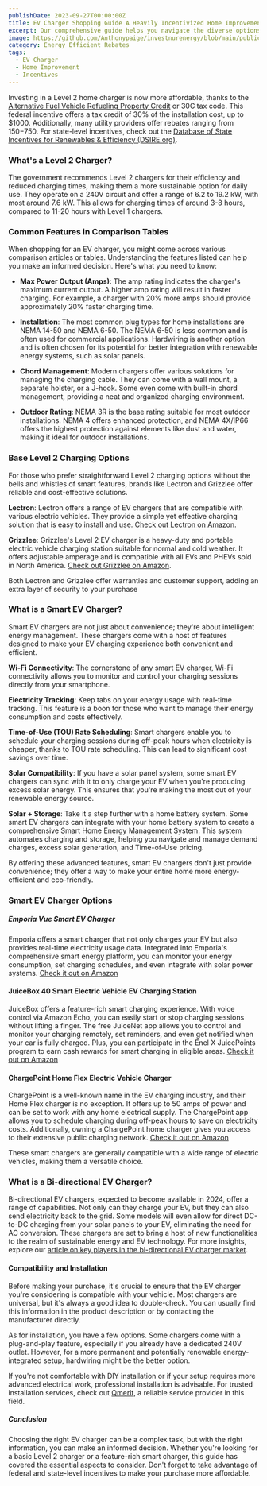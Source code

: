 ```yaml
---
publishDate: 2023-09-27T00:00:00Z
title: EV Charger Shopping Guide A Heavily Incentivized Home Improvement
excerpt: Our comprehensive guide helps you navigate the diverse options available, ensuring you make an informed decision that suits your needs and lifestyle.
image: https://github.com/Anthonypaige/investnurenergy/blob/main/public/images/cover-art/EER-3-cover-art.png?raw=true'
category: Energy Efficient Rebates
tags:
  - EV Charger
  - Home Improvement
  - Incentives
---
```


Investing in a Level 2 home charger is now more affordable, thanks to the [Alternative Fuel Vehicle Refueling Property Credit](https://afdc.energy.gov/laws/10513) or 30C tax code. This federal incentive offers a tax credit of 30% of the installation cost, up to $1000. Additionally, many utility providers offer rebates ranging from $150-$750. For state-level incentives, check out the [Database of State Incentives for Renewables & Efficiency (DSIRE.org)](https://www.dsireusa.org/).

### **What's a Level 2 Charger?**

The government recommends Level 2 chargers for their efficiency and reduced charging times, making them a more sustainable option for daily use. They operate on a 240V circuit and offer a range of 6.2 to 19.2 kW, with most around 7.6 kW. This allows for charging times of around 3-8 hours, compared to 11-20 hours with Level 1 chargers.

### **Common Features in Comparison Tables**

When shopping for an EV charger, you might come across various comparison articles or tables. Understanding the features listed can help you make an informed decision. Here's what you need to know:

- **Max Power Output (Amps)**: The amp rating indicates the charger's maximum current output. A higher amp rating will result in faster charging. For example, a charger with 20% more amps should provide approximately 20% faster charging time.

- **Installation**: The most common plug types for home installations are NEMA 14-50 and NEMA 6-50. The NEMA 6-50 is less common and is often used for commercial applications. Hardwiring is another option and is often chosen for its potential for better integration with renewable energy systems, such as solar panels.

- **Chord Management**: Modern chargers offer various solutions for managing the charging cable. They can come with a wall mount, a separate holster, or a J-hook. Some even come with built-in chord management, providing a neat and organized charging environment.

- **Outdoor Rating**: NEMA 3R is the base rating suitable for most outdoor installations. NEMA 4 offers enhanced protection, and NEMA 4X/IP66 offers the highest protection against elements like dust and water, making it ideal for outdoor installations.

### **Base Level 2 Charging Options**

For those who prefer straightforward Level 2 charging options without the bells and whistles of smart features, brands like Lectron and Grizzlee offer reliable and cost-effective solutions.

**Lectron**: Lectron offers a range of EV chargers that are compatible with various electric vehicles. They provide a simple yet effective charging solution that is easy to install and use. [Check out Lectron on Amazon](https://www.amazon.com/stores/LECTRON/page/8956FF8C-24A3-4AB2-9449-4EEECF253E11?ref_=ast_bln).

**Grizzlee**: Grizzlee's Level 2 EV charger is a heavy-duty and portable electric vehicle charging station suitable for normal and cold weather. It offers adjustable amperage and is compatible with all EVs and PHEVs sold in North America. [Check out Grizzlee on Amazon](https://www.amazon.com/stores/page/CCC93E0D-50BF-484D-8FAF-57E9A5B92C92?ingress=2&visitId=5d4943ce-e7b9-43ce-90c8-77ea2a7f87f2&ref_=ast_bln).

Both Lectron and Grizzlee offer warranties and customer support, adding an extra layer of security to your purchase

### **What is a Smart EV Charger?**

Smart EV chargers are not just about convenience; they're about intelligent energy management. These chargers come with a host of features designed to make your EV charging experience both convenient and efficient.

**Wi-Fi Connectivity**: The cornerstone of any smart EV charger, Wi-Fi connectivity allows you to monitor and control your charging sessions directly from your smartphone.

**Electricity Tracking**: Keep tabs on your energy usage with real-time tracking. This feature is a boon for those who want to manage their energy consumption and costs effectively.

**Time-of-Use (TOU) Rate Scheduling**: Smart chargers enable you to schedule your charging sessions during off-peak hours when electricity is cheaper, thanks to TOU rate scheduling. This can lead to significant cost savings over time.

**Solar Compatibility**: If you have a solar panel system, some smart EV chargers can sync with it to only charge your EV when you're producing excess solar energy. This ensures that you're making the most out of your renewable energy source.

**Solar + Storage**: Take it a step further with a home battery system. Some smart EV chargers can integrate with your home battery system to create a comprehensive Smart Home Energy Management System. This system automates charging and storage, helping you navigate and manage demand charges, excess solar generation, and Time-of-Use pricing.

By offering these advanced features, smart EV chargers don't just provide convenience; they offer a way to make your entire home more energy-efficient and eco-friendly.

### **Smart EV Charger Options**

##### **Emporia Vue Smart EV Charger**

Emporia offers a smart charger that not only charges your EV but also provides real-time electricity usage data. Integrated into Emporia's comprehensive smart energy platform, you can monitor your energy consumption, set charging schedules, and even integrate with solar power systems. [Check it out on Amazon](https://www.amazon.com/stores/page/0849F8AB-379A-4919-B7EC-139C378DF84C/?_encoding=UTF8&store_ref=SB_A06161972YF976AT66RQC&pd_rd_plhdr=t&aaxitk=5367d2092de4ffe4fe3fdc8fa652e37b&hsa_cr_id=4233455740301&lp_asins=B07ZL41687%2CB07ZL2SWXC%2CB07ZL4MK8T&lp_query=EV%20chargers&lp_slot=auto-sparkle-hsa-tetris&ref_=sbx_be_s_sparkle_lsi4d_cta&pd_rd_w=HgzfA&content-id=amzn1.sym.cd95889f-432f-43a7-8ec8-833616493f4a%3Aamzn1.sym.cd95889f-432f-43a7-8ec8-833616493f4a&pf_rd_p=cd95889f-432f-43a7-8ec8-833616493f4a&pf_rd_r=3GD4KDJ3QFEJKMHXR230&pd_rd_wg=tAZwt&pd_rd_r=01c45a0f-6dd6-4a1c-8637-eed41978e3d2)

#### **JuiceBox 40 Smart Electric Vehicle EV Charging Station**

JuiceBox offers a feature-rich smart charging experience. With voice control via Amazon Echo, you can easily start or stop charging sessions without lifting a finger. The free JuiceNet app allows you to control and monitor your charging remotely, set reminders, and even get notified when your car is fully charged. Plus, you can participate in the Enel X JuicePoints program to earn cash rewards for smart charging in eligible areas. [Check it out on Amazon](https://www.amazon.com/)

#### **ChargePoint Home Flex Electric Vehicle Charger**

ChargePoint is a well-known name in the EV charging industry, and their Home Flex charger is no exception. It offers up to 50 amps of power and can be set to work with any home electrical supply. The ChargePoint app allows you to schedule charging during off-peak hours to save on electricity costs. Additionally, owning a ChargePoint home charger gives you access to their extensive public charging network. [Check it out on Amazon](https://www.amazon.com/)

These smart chargers are generally compatible with a wide range of electric vehicles, making them a versatile choice.

### **What is a Bi-directional EV Charger?**

Bi-directional EV chargers, expected to become available in 2024, offer a range of capabilities. Not only can they charge your EV, but they can also send electricity back to the grid. Some models will even allow for direct DC-to-DC charging from your solar panels to your EV, eliminating the need for AC conversion. These chargers are set to bring a host of new functionalities to the realm of sustainable energy and EV technology. For more insights, explore our [article on key players in the bi-directional EV charger market](#).

#### **Compatibility and Installation**

Before making your purchase, it's crucial to ensure that the EV charger you're considering is compatible with your vehicle. Most chargers are universal, but it's always a good idea to double-check. You can usually find this information in the product description or by contacting the manufacturer directly.

As for installation, you have a few options. Some chargers come with a plug-and-play feature, especially if you already have a dedicated 240V outlet. However, for a more permanent and potentially renewable energy-integrated setup, hardwiring might be the better option.

If you're not comfortable with DIY installation or if your setup requires more advanced electrical work, professional installation is advisable. For trusted installation services, check out [Qmerit](https://qmerit.com/ev-charger-installation/), a reliable service provider in this field.

##### **Conclusion**

Choosing the right EV charger can be a complex task, but with the right information, you can make an informed decision. Whether you're looking for a basic Level 2 charger or a feature-rich smart charger, this guide has covered the essential aspects to consider. Don't forget to take advantage of federal and state-level incentives to make your purchase more affordable.
